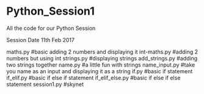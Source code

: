 # Python_Session1
All the code for our Python Session

Session Date 11th Feb 2017

maths.py                                      #basic adding 2 numbers and displaying it
int-maths.py                                  #adding 2 numbers but using int
strings.py                                    #displaying strings
add_strings.py                                #adding two strings together
name.py                                       #a little fun with strings
name_input.py                                 #take you name as an input and displaying it as a string
if.py                                         #basic if statement
if_elif.py                                    #basic if else if statement
if_elif_else.py                               #basic if else if else statement
session1.py                                   #skynet
